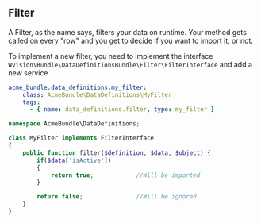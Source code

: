 ## Filter
A Filter, as the name says, filters your data on runtime. Your method gets called on every "row" and you get to decide if you want to import it, or not.

To implement a new filter, you need to implement the interface ```Wvision\Bundle\DataDefinitionsBundle\Filter\FilterInterface``` and add a new service

```yml
acme_bundle.data_definitions.my_filter:
    class: AcmeBundle\DataDefinitions\MyFilter
    tags:
      - { name: data_definitions.filter, type: my_filter }
```

```php
namespace AcmeBundle\DataDefinitions;

class MyFilter implements FilterInterface
{
    public function filter($definition, $data, $object) {
        if($data['isActive'])
        {
            return true;            //Will be imported
        }

        return false;               //Will be ignored
    }
}
```
